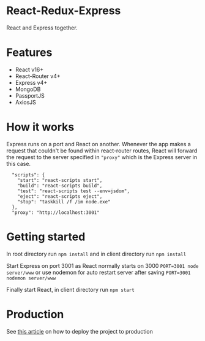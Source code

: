 # React-Redux-Express
React and Express together.

# Features

* React v16+
* React-Router v4+
* Express v4+
* MongoDB
* PassportJS
* AxiosJS

# How it works

Express runs on a port and React on another.
Whenever the app makes a request that couldn't be found within react-router routes, React will forward the request to the server specified in `"proxy"` which is the Express server in this case.
```
  "scripts": {
    "start": "react-scripts start",
    "build": "react-scripts build",
    "test": "react-scripts test --env=jsdom",
    "eject": "react-scripts eject",
    "stop": "taskkill /f /im node.exe"
  },
  "proxy": "http://localhost:3001"
```

# Getting started

In root directory run
```npm install```
and in client directory run
```npm install```

Start Express on port 3001 as React normally starts on 3000
```PORT=3001 node server/www```
or use nodemon for auto restart server after saving
```PORT=3001 nodemon server/www```

Finally start React, in client directory run
```npm start```

# Production

See [this article](https://daveceddia.com/create-react-app-express-production/) on how to deploy the project to production 

